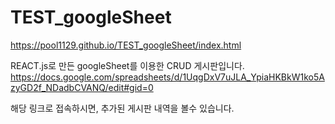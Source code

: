 # TEST_googleSheet

https://pool1129.github.io/TEST_googleSheet/index.html

REACT.js로 만든 googleSheet를 이용한 CRUD 게시판입니다.
https://docs.google.com/spreadsheets/d/1UqgDxV7uJLA_YpiaHKBkW1ko5AzyGD2f_NDadbCVANQ/edit#gid=0

해당 링크로 접속하시면, 추가된 게시판 내역을 볼수 있습니다. 

